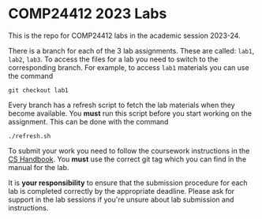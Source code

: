 # COMP24412 2023 Labs

This is the repo for COMP24412 labs in the academic session 2023-24.

There is a branch for each of the 3 lab assignments.
These are called: `lab1`, `lab2`, `lab3`.
To access the files for a lab you need to switch to the corresponding branch.
For example, to access `lab1` materials you can use the command
```
git checkout lab1
```

Every branch has a refresh script to fetch the lab materials when they become available.
You **must** run this script before you start working on the assignment.
This can be done with the command
```
./refresh.sh
```

To submit your work you need to follow the coursework instructions in the
[CS Handbook](https://wiki.cs.manchester.ac.uk/index.php/UGHandbook23:Coursework#Developing_and_submitting_with_Gitlab).
You **must** use the correct git tag which you can find in the manual for the lab.

It is **your responsibility** to ensure that
the submission procedure for each lab is completed correctly by the appropriate deadline.
Please ask for support in the lab sessions if you're unsure about lab submission and instructions.

[modeline]: # ( vim:set spell spl=en: )
